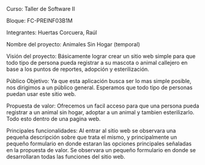 Curso: Taller de Software II

Bloque: FC-PREINF03B1M

Integrantes:
Huertas Corcuera, Raúl

Nombre del proyecto: Animales Sin Hogar (temporal)

Visión del proyecto: Básicamente lograr crear un sitio web simple para que todo tipo de persona pueda registrar a su mascota o animal callejero en base a los puntos de reportes, adopción y esterilización.

Público Objetivo: Ya que esta aplicación busca ser lo mas simple posible, nos dirigimos a un público general. Esperamos que todo tipo de personas puedan usar este sitio web.

Propuesta de valor: Ofrecemos un facil acceso para que una persona pueda registrar a un animal sin hogar, adoptar a un animal y tambien esterilizarlo. Todo esto dentro de una pagina web. 

Principales funcionalidades: Al entrar al sitio web se observara una pequeña descripción sobre que trata el mismo, y principalmente un pequeño formulario en donde estaran las opciones principales señaladas en la propuesta de valor. Se observara un pequeño formulario en donde se desarrollaran todas las funciones del sitio web.
